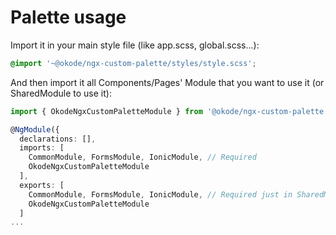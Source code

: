 # Palette usage
  
Import it in your main style file (like app.scss, global.scss...):
```css
@import '~@okode/ngx-custom-palette/styles/style.scss';
```
  
And then import it all Components/Pages' Module that you want to use it (or SharedModule to use it):  
```ts
import { OkodeNgxCustomPaletteModule } from '@okode/ngx-custom-palette';

@NgModule({
  declarations: [],
  imports: [
    CommonModule, FormsModule, IonicModule, // Required
    OkodeNgxCustomPaletteModule
  ],
  exports: [
    CommonModule, FormsModule, IonicModule, // Required just in SharedModule
    OkodeNgxCustomPaletteModule
  ]
...
```
